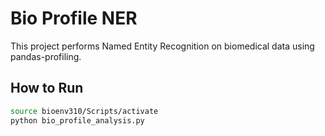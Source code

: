 # Bio Profile NER

This project performs Named Entity Recognition on biomedical data using pandas-profiling.

## How to Run

```bash
source bioenv310/Scripts/activate
python bio_profile_analysis.py
```